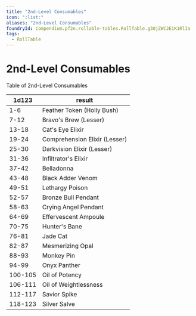 ```yaml
---
title: "2nd-Level Consumables"
icon: ":list:"
aliases: "2nd-Level Consumables"
foundryId: Compendium.pf2e.rollable-tables.RollTable.g30jZWCJEiK1RlIa
tags:
  - RollTable
---
```


# 2nd-Level Consumables
Table of 2nd-Level Consumables

| 1d123 | result |
|------|--------|
| 1-6 | Feather Token (Holly Bush) |
| 7-12 | Bravo's Brew (Lesser) |
| 13-18 | Cat's Eye Elixir |
| 19-24 | Comprehension Elixir (Lesser) |
| 25-30 | Darkvision Elixir (Lesser) |
| 31-36 | Infiltrator's Elixir |
| 37-42 | Belladonna |
| 43-48 | Black Adder Venom |
| 49-51 | Lethargy Poison |
| 52-57 | Bronze Bull Pendant |
| 58-63 | Crying Angel Pendant |
| 64-69 | Effervescent Ampoule |
| 70-75 | Hunter's Bane |
| 76-81 | Jade Cat |
| 82-87 | Mesmerizing Opal |
| 88-93 | Monkey Pin |
| 94-99 | Onyx Panther |
| 100-105 | Oil of Potency |
| 106-111 | Oil of Weightlessness |
| 112-117 | Savior Spike |
| 118-123 | Silver Salve |
